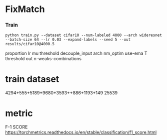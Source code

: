 # FixMatch

### Train
```
python train.py --dataset cifar10 --num-labeled 4000 --arch wideresnet --batch-size 64 --lr 0.03 --expand-labels --seed 5 --out results/cifar10@4000.5
```

proportion
lr
mu
threshold
decouple_input
arch
nm_optim
use-ema
T
threshold
out
n-weaks-combinations



# train dataset
4294+555+5189+9680+3593++886+1193+149
25539



# metric

F-1 SCORE
https://torchmetrics.readthedocs.io/en/stable/classification/f1_score.html
